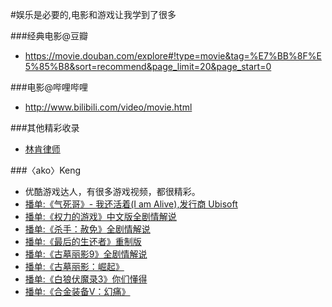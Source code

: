 ﻿
#娱乐是必要的,电影和游戏让我学到了很多



###经典电影@豆瓣
- <https://movie.douban.com/explore#!type=movie&tag=%E7%BB%8F%E5%85%B8&sort=recommend&page_limit=20&page_start=0>

###电影@哔哩哔哩
- <http://www.bilibili.com/video/movie.html>

###其他精彩收录
- [林肯律师](http://www.bilibili.com/video/av3865750/?from=ys)

###〈ako〉Keng
- 优酷游戏达人，有很多游戏视频，都很精彩。
- [播单:《气死哥》- 我还活着(I am Alive),发行商 Ubisoft](http://list.youku.com/albumlist/show?id=22136483&ascending=1&page=1) 
- [播单:《权力的游戏》中文版全剧情解说](http://list.youku.com/albumlist/show?id=18525796&ascending=1&page=1)
- [播单:《杀手：赦免》全剧情解说](http://list.youku.com/albumlist/show?id=18590396&ascending=1&page=1)
- [播单:《最后的生还者》重制版](http://list.youku.com/albumlist/show?id=22598097&ascending=1&page=1)
- [播单:《古墓丽影9》全剧情解说](http://list.youku.com/albumlist/show?id=23187252&ascending=1&page=1)
- [播单:《古墓丽影：崛起》](http://list.youku.com/albumlist/show?id=26228500&ascending=1&page=1)
- [播单:《白狼伏魔录3》你们懂得](http://list.youku.com/albumlist/show?id=23812087&ascending=1&page=1)
- [播单:《合金装备V：幻痛》](http://list.youku.com/albumlist/show?id=26081463&ascending=1&page=1)
 



